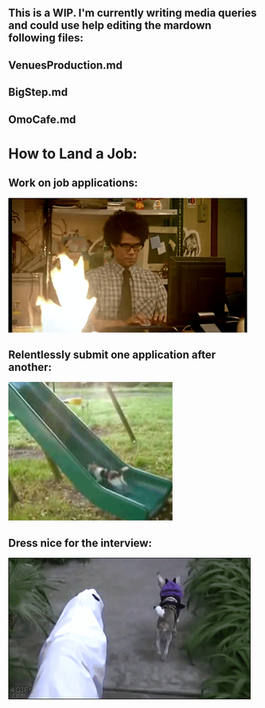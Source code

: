 ## This is a WIP. I'm currently writing media queries and could use help editing the mardown following files:

## VenuesProduction.md

## BigStep.md

## OmoCafe.md



# How to Land a Job:

## Work on job applications:

<img src="https://github.com/Mary-Tyler-Moore/readme-gifs/blob/master/random/busy.gif?raw=true" />

<br/>

## Relentlessly submit one application after another:

<img src="https://github.com/Mary-Tyler-Moore/readme-gifs/blob/master/random/fml.gif?raw=true" />

<br/>

## Dress nice for the interview:

<img src="https://github.com/Mary-Tyler-Moore/readme-gifs/blob/master/random/dog.gif?raw=true" />
